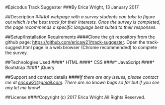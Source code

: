 #Epicodus Track Suggester
###By Erica Wright, 13 January 2017

##Description
####_A webpage with a survey students can take to figure out which is the best track for their interests. Once the survey is completed, the page recommends a specific language best suited to their responses._

##Setup/Installation Requirements
####Clone the git repository from the github page: https://github.com/ericaw21/track-suggester. Open the track-suggest.html page in a web browser (Chrome recommended) to complete the survey.

##Technologies Used
####* HTML
####* CSS
####* JavaScript
####* Bootstrap
####* jQuery

##Support and contact details
####_If there are any issues, please contact me at ericaw21@gmail.com. There are no known bugs so far but if you see any let me know!_

##License
####Copyright (c) 2017 Erica Wright All Rights Reserved.
